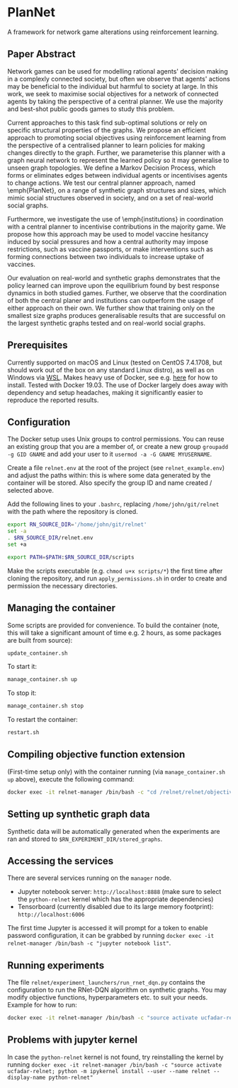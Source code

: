 # PlanNet
A framework for network game alterations using reinforcement learning.

## Paper Abstract

Network games can be used for modelling rational agents' decision making in a complexly connected society, but often we observe that agents' actions may be beneficial to the individual but harmful to society at large. In this work, we seek to maximise social objectives for a network of connected agents by taking the perspective of a central planner. We use the majority and best-shot public goods games to study this problem.

Current approaches to this task find sub-optimal solutions or rely on specific structural properties of the graphs. We propose an efficient approach to promoting social objectives using reinforcement learning from the perspective of a centralised planner to learn policies for making changes directly to the graph. Further, we parameterise this planner with a graph neural network to represent the learned policy so it may generalise to unseen graph topologies. We define a Markov Decision Process, which forms or eliminates edges between individual agents or incentivises agents to change actions. We test our central planner approach, named \emph{PlanNet}, on a range of synthetic graph structures and sizes, which mimic social structures observed in society, and on a set of real-world social graphs. 

Furthermore, we investigate the use of \emph{institutions} in coordination with a central planner to incentivise contributions in the majority game. We propose how this approach may be used to model vaccine hesitancy induced by social pressures and how a central authority may impose restrictions, such as vaccine passports, or make interventions such as forming connections between two individuals to increase uptake of vaccines. 

Our evaluation on real-world and synthetic graphs demonstrates that the policy learned can improve upon the equilibrium found by best response dynamics in both studied games. Further, we observe that the coordination of both the central planer and institutions can outperform the usage of either approach on their own. We further show that training only on the smallest size graphs produces generalisable results that are successful on the largest synthetic graphs tested and on real-world social graphs.

## Prerequisites
Currently supported on macOS and Linux (tested on CentOS 7.4.1708, but should work out of the box on any standard Linux distro), as well as on Windows via [WSL](https://docs.microsoft.com/en-us/windows/wsl/install-win10).
Makes heavy use of Docker, see e.g. [here](https://docs.docker.com/engine/install/) for how to install. Tested with Docker 19.03. The use of Docker largely does away with dependency and setup headaches, making it significantly easier to reproduce the reported results.

## Configuration
The Docker setup uses Unix groups to control permissions. You can reuse an existing group that you are a member of, or create a new group `groupadd -g GID GNAME` and add your user to it `usermod -a -G GNAME MYUSERNAME`. 

Create a file `relnet.env` at the root of the project (see `relnet_example.env`) and adjust the paths within: this is where some data generated by the container will be stored. Also specify the group ID and name created / selected above.

Add the following lines to your `.bashrc`, replacing `/home/john/git/relnet` with the path where the repository is cloned. 

```bash
export RN_SOURCE_DIR='/home/john/git/relnet'
set -a
. $RN_SOURCE_DIR/relnet.env
set +a

export PATH=$PATH:$RN_SOURCE_DIR/scripts
```

Make the scripts executable (e.g. `chmod u+x scripts/*`) the first time after cloning the repository, and run `apply_permissions.sh` in order to create and permission the necessary directories.

## Managing the container
Some scripts are provided for convenience. To build the container (note, this will take a significant amount of time e.g. 2 hours, as some packages are built from source):
```bash
update_container.sh
```
To start it:
```bash
manage_container.sh up
```
To stop it:
```bash
manage_container.sh stop
```
To restart the container:
```bash
restart.sh
```

## Compiling objective function extension
(First-time setup only) with the container running (via `manage_container.sh up` above), execute the following command: 
```bash
docker exec -it relnet-manager /bin/bash -c "cd /relnet/relnet/objective_functions && make"
```

## Setting up synthetic graph data

Synthetic data will be automatically generated when the experiments are ran and stored to `$RN_EXPERIMENT_DIR/stored_graphs`.

## Accessing the services
There are several services running on the `manager` node.
- Jupyter notebook server: `http://localhost:8888` (make sure to select the `python-relnet` kernel which has the appropriate dependencies)
- Tensorboard (currently disabled due to its large memory footprint): `http://localhost:6006`

The first time Jupyter is accessed it will prompt for a token to enable password configuration, it can be grabbed by running `docker exec -it relnet-manager /bin/bash -c "jupyter notebook list"`.

## Running experiments
The file `relnet/experiment_launchers/run_rnet_dqn.py` contains the configuration to run the RNet-DQN algorithm on synthetic graphs. You may modify objective functions, hyperparameters etc. to suit your needs.
Example for how to run:
```bash
docker exec -it relnet-manager /bin/bash -c "source activate ucfadar-relnet && python relnet/experiment_launchers/run_rnet_dqn.py"
```
## Problems with jupyter kernel
In case the `python-relnet` kernel is not found, try reinstalling the kernel by running `docker exec -it relnet-manager /bin/bash -c "source activate ucfadar-relnet; python -m ipykernel install --user --name relnet --display-name python-relnet"`

<!-- ## Contact
If you face any issues or have any queries feel free to contact `v.darvariu@ucl.ac.uk` and I will be happy to assist. -->
